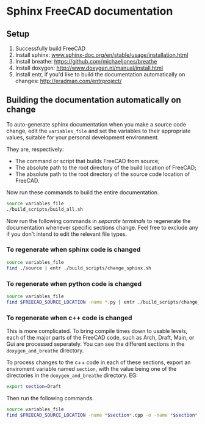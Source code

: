 # Sphinx FreeCAD documentation

## Setup

1) Successfully build FreeCAD
2) Install sphinx: www.sphinx-doc.org/en/stable/usage/installation.html
3) Install breathe: https://github.com/michaeljones/breathe
4) Install doxygen: http://www.doxygen.nl/manual/install.html
5) Install entr, if you'd like to build the documentation automatically on changes: http://eradman.com/entrproject/

## Building the documentation automatically on change

To auto-generate sphinx documentation when you make a source code change, edit
the `variables_file` and set the variables to their appropriate values,
suitable for your personal development environment.

They are, respectively:

- The command or script that builds FreeCAD from source;
- The absolute path to the root directory of the build location of FreeCAD;
- The absolute path to the root directory of the source code location of
  FreeCAD.

Now run these commands to build the entire documentation.

```bash
source variables_file
./build_scripts/build_all.sh
```

Now run the following commands in *separate terminals* to regenerate the
documentation whenever specific sections change. Feel free to exclude any if
you don't intend to edit the relevant file types.

### To regenerate when sphinx code is changed

```bash
source variables_file
find ./source | entr ./build_scripts/change_sphinx.sh
```

### To regenerate when python code is changed

```bash
source variables_file
find $FREECAD_SOURCE_LOCATION -name *.py | entr ./build_scripts/change_python.sh
```

### To regenerate when c++ code is changed

This is more complicated. To bring compile times down to usable levels, each of
the major parts of the FreeCAD code, such as Arch, Draft, Main, or Gui are
processed seperately. You can see the different sections in the
`doxygen_and_breathe` directory.

To process changes to the c++ code in each of these sections, export an
enviroment variable named `section`, with the value being one of the
directories in the `doxygen_and_breathe` directory. EG:

```bash
export section=Draft
```

Then run the following commands.

```bash
source variables_file
find $FREECAD_SOURCE_LOCATION -name *$section*.cpp -o -name *$section*.h -o -name *$section*.dox | entr ./build_scripts/change_cpp.sh $section
```
